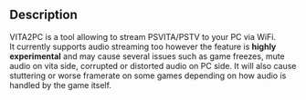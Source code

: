 ## Description
VITA2PC is a tool allowing to stream PSVITA/PSTV to your PC via WiFi.<br>
It currently supports audio streaming too however the feature is **highly experimental** and may cause several issues such as game freezes, mute audio on vita side, corrupted or distorted audio on PC side. It will also cause stuttering or worse framerate on some games depending on how audio is handled by the game itself.
